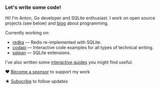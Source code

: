 ### Let's write some code!

Hi! I'm Anton, Go developer and SQLite enthusiast. I work on open source projects (see below) and [blog](https://antonz.org/) about programming.

Currently working on:

- [redka](https://github.com/nalgeon/redka) — Redis re-implemented with SQLite.
- [codapi](https://github.com/nalgeon/codapi) — Interactive code examples for all types of technical writing.
- [sqlean](https://github.com/nalgeon/sqlean) — SQLite extensions.

I've also written some [interactive guides](https://antonz.org/#books) you might find useful.

♥ [Become a sponsor](https://github.com/sponsors/nalgeon) to support my work

★ [Subscribe](https://antonz.org/subscribe/) to follow updates
